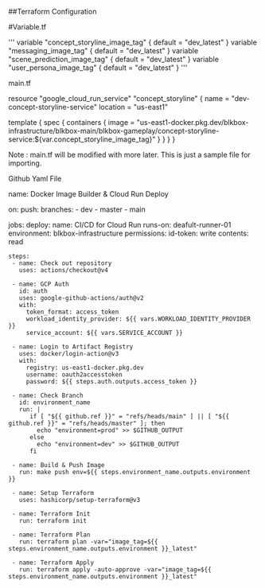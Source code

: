 ##Terraform Configuration

#Variable.tf


'''
variable "concept_storyline_image_tag" {
default = "dev_latest"
}
variable "messaging_image_tag" {
default = "dev_latest"
}
variable "scene_prediction_image_tag" {
default = "dev_latest"
}
variable "user_persona_image_tag" {
default = "dev_latest"
}
'''


main.tf

resource "google_cloud_run_service" "concept_storyline" {
  name     = "dev-concept-storyline-service"
  location = "us-east1"

  template {
    spec {
      containers {
        image = "us-east1-docker.pkg.dev/blkbox-infrastructure/blkbox-main/blkbox-gameplay/concept-storyline-service:${var.concept_storyline_image_tag}"
      }
    }
  }
}

Note : main.tf will be modified with more later. This is just a sample file for importing.



Github Yaml File



name: Docker Image Builder & Cloud Run Deploy

on:
  push:
    branches:
      - dev
      - master
      - main

jobs:
  deploy:
    name: CI/CD for Cloud Run
    runs-on: deafult-runner-01
    environment: blkbox-infrastructure
    permissions:
      id-token: write
      contents: read

    steps:
     - name: Check out repository
       uses: actions/checkout@v4  

     - name: GCP Auth
       id: auth
       uses: google-github-actions/auth@v2
       with:
         token_format: access_token
         workload_identity_provider: ${{ vars.WORKLOAD_IDENTITY_PROVIDER }}
         service_account: ${{ vars.SERVICE_ACCOUNT }}

     - name: Login to Artifact Registry
       uses: docker/login-action@v3
       with:
         registry: us-east1-docker.pkg.dev
         username: oauth2accesstoken
         password: ${{ steps.auth.outputs.access_token }}   

     - name: Check Branch
       id: environment_name
       run: |
          if [ "${{ github.ref }}" = "refs/heads/main" ] || [ "${{ github.ref }}" = "refs/heads/master" ]; then
            echo "environment=prod" >> $GITHUB_OUTPUT
          else
            echo "environment=dev" >> $GITHUB_OUTPUT
          fi

     - name: Build & Push Image
       run: make push env=${{ steps.environment_name.outputs.environment }}

     - name: Setup Terraform
       uses: hashicorp/setup-terraform@v3

     - name: Terraform Init
       run: terraform init

     - name: Terraform Plan
       run: terraform plan -var="image_tag=${{ steps.environment_name.outputs.environment }}_latest"

     - name: Terraform Apply
       run: terraform apply -auto-approve -var="image_tag=${{ steps.environment_name.outputs.environment }}_latest"





